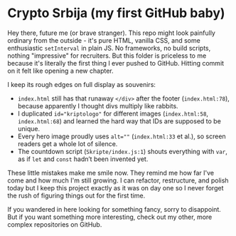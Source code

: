 # Crypto Srbija (my first GitHub baby)

Hey there, future me (or brave stranger). This repo might look painfully ordinary from the outside - it's pure HTML, vanilla CSS, and some enthusiastic `setInterval` in plain JS. No frameworks, no build scripts, nothing "impressive" for recruiters. But this folder is priceless to me because it's literally the first thing I ever pushed to GitHub. Hitting commit on it felt like opening a new chapter.

I keep its rough edges on full display as souvenirs:

- `index.html` still has that runaway `</div>` after the footer (`index.html:78`), because apparently I thought divs multiply like rabbits.
- I duplicated `id="kriptologo"` for different images (`index.html:58`, `index.html:68`) and learned the hard way that IDs are supposed to be unique.
- Every hero image proudly uses `alt=""` (`index.html:33` et al.), so screen readers get a whole lot of silence.
- The countdown script (`Skripte/index.js:1`) shouts everything with `var`, as if `let` and `const` hadn’t been invented yet.

These little mistakes make me smile now. They remind me how far I've come and how much I'm still growing. I can refactor, restructure, and polish today but I keep this project exactly as it was on day one so I never forget the rush of figuring things out for the first time.

If you wandered in here looking for something fancy, sorry to disappoint. But if you want something more interesting, check out my other, more complex repositories on GitHub.
